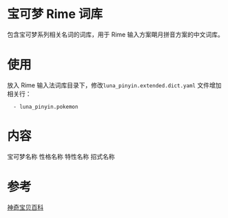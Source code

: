 # 宝可梦 Rime 词库
包含宝可梦系列相关名词的词库，用于 Rime 输入方案朙月拼音方案的中文词库。

# 使用
放入 Rime 输入法词库目录下，修改`luna_pinyin.extended.dict.yaml` 文件增加相关行：
```
  - luna_pinyin.pokemon
```

# 内容
宝可梦名称
性格名称
特性名称
招式名称

# 参考
[神奇宝贝百科](https://wiki.52poke.com/wiki/%E4%B8%BB%E9%A1%B5)

